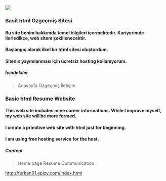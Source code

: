 ![](https://images7.alphacoders.com/294/294430.jpg)



### Basit html Özgeçmiş Sitesi

#### Bu site benim hakkımda temel bilgileri içermektedir. Kariyerimde ilerledikçe, web sitem şekillenecektir. 
#### Başlangıç olarak ilkel bir html sitesi oluşturdum.
#### Sitenin yayımlanması için ücretsiz hosting kullanıyorum.

##### İçindekiler

> Anasayfa
> Özgeçmiş
> İletişim



### Basic html Resume Website

#### This web site includes mine career informations. While I improve myself, my web site will be more formed.
#### I create a primitive web site with html just for beginning.
#### I am using free hosting service for the host.

##### Content

> Home page
> Resume
> Communication

http://furkan01.epizy.com/index.html
